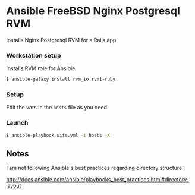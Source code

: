 # Ansible FreeBSD Nginx Postgresql RVM

Installs Nginx Postgresql RVM for a Rails app.

### Workstation setup
Installs RVM role for Ansible
```sh
$ ansible-galaxy install rvm_io.rvm1-ruby
```
### Setup
Edit the vars in the ```hosts``` file as you need.
### Launch
```sh
$ ansible-playbook site.yml -i hosts -K
```
Notes
----
I am not following Ansible's best practices regarding directory structure:

http://docs.ansible.com/ansible/playbooks_best_practices.html#directory-layout
